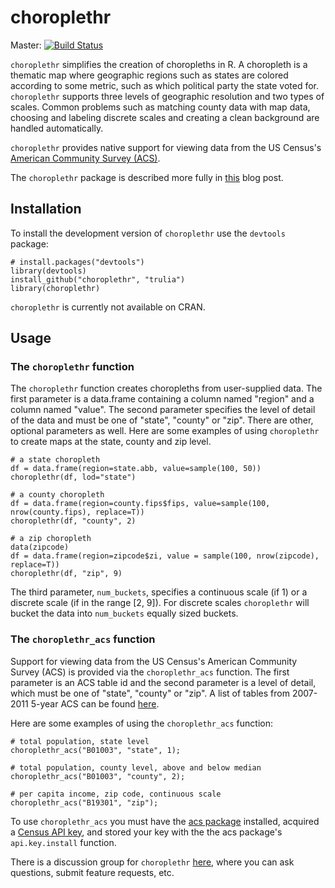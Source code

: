 # choroplethr
Master: [![Build Status](https://travis-ci.org/trulia/choroplethr.png?branch=master)](https://travis-ci.org/trulia/choroplethr)

`choroplethr` simplifies the creation of choropleths in R.  A choropleth is a thematic map where geographic regions such as states are colored according to some metric, such as which political party the state voted for.  `choroplethr` supports three levels of geographic resolution and two types of scales.  Common problems such as matching county data with map data, choosing and labeling discrete scales and creating a clean background are handled automatically. 

`choroplethr` provides native support for viewing data from the US Census's [American Community Survey (ACS)](https://www.census.gov/acs/www/).  

The `choroplethr` package is described more fully in [this](http://tech.truliablog.com/2014/01/15/the-choroplethr-package-for-r/) blog post.

## Installation

To install the development version of `choroplethr` use the `devtools` package:

```
# install.packages("devtools")
library(devtools)
install_github("choroplethr", "trulia")
library(choroplethr)
```

`choroplethr` is currently not available on CRAN.

## Usage

### The `choroplethr` function

The `choroplethr` function creates choropleths from user-supplied data.  The first parameter is a data.frame containing a column named "region" and a column named "value".  The second parameter specifies the level of detail of the data and must be one of "state", "county" or "zip".  There are other, optional parameters as well.  Here are some examples of using `choroplethr` to create maps at the state, county and zip level.

```
# a state choropleth
df = data.frame(region=state.abb, value=sample(100, 50))
choroplethr(df, lod="state")

# a county choropleth
df = data.frame(region=county.fips$fips, value=sample(100, nrow(county.fips), replace=T))
choroplethr(df, "county", 2)

# a zip choropleth 
data(zipcode)
df = data.frame(region=zipcode$zi, value = sample(100, nrow(zipcode), replace=T))
choroplethr(df, "zip", 9)
```

The third parameter, `num_buckets`, specifies a continuous scale (if 1) or a discrete scale (if in the range [2, 9]).  For discrete scales `choroplethr` will bucket the data into `num_buckets` equally sized buckets.

### The `choroplethr_acs` function

Support for viewing data from the US Census's American Community Survey (ACS) is provided via the `choroplethr_acs` function.  The first parameter is an ACS table id and the second parameter is a level of detail, which must be one of "state", "county" or "zip".  A list of tables from 2007-2011 5-year ACS can be found [here](http://factfinder2.census.gov/faces/help/jsf/pages/metadata.xhtml?lang=en&type=dataset&id=dataset.en.ACS_11_5YR#). 

Here are some examples of using the `choroplethr_acs` function:

```
# total population, state level
choroplethr_acs("B01003", "state", 1);

# total population, county level, above and below median
choroplethr_acs("B01003", "county", 2); 

# per capita income, zip code, continuous scale
choroplethr_acs("B19301", "zip");
```

To use `choroplethr_acs` you must have the [acs package](http://cran.r-project.org/web/packages/acs/) installed, acquired a [Census API key](http://www.census.gov/developers/tos/key_request.html), and stored your key with the the acs package's `api.key.install` function.

There is a discussion group for `choroplethr` [here](https://groups.google.com/forum/#!forum/choroplethr), where you can ask questions, submit feature requests, etc.
